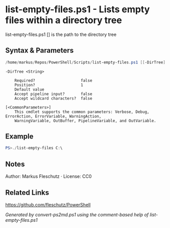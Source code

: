 # list-empty-files.ps1 - Lists empty files within a directory tree

list-empty-files.ps1 [<DirTree>]
<DirTree> is the path to the directory tree

## Syntax & Parameters
```powershell
/home/markus/Repos/PowerShell/Scripts/list-empty-files.ps1 [[-DirTree] <String>] [<CommonParameters>]
```

```
-DirTree <String>
    
    Required?                    false
    Position?                    1
    Default value                
    Accept pipeline input?       false
    Accept wildcard characters?  false
```

```
[<CommonParameters>]
    This cmdlet supports the common parameters: Verbose, Debug, ErrorAction, ErrorVariable, WarningAction, 
    WarningVariable, OutBuffer, PipelineVariable, and OutVariable.
```

## Example
```powershell
PS>./list-empty-files C:\
```


## Notes
Author: Markus Fleschutz · License: CC0

## Related Links
https://github.com/fleschutz/PowerShell

*Generated by convert-ps2md.ps1 using the comment-based help of list-empty-files.ps1*
